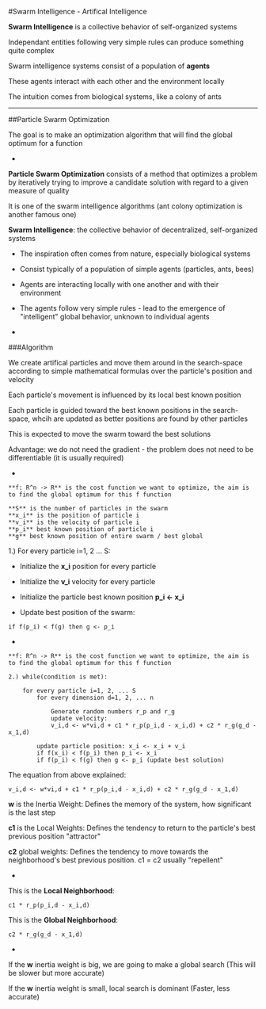 #Swarm Intelligence - Artifical Intelligence

**Swarm Intelligence** is a collective behavior of self-organized systems

Independant entities following very simple rules can produce something quite complex

Swarm intelligence systems consist of a population of **agents**

These agents interact with each other and the environment locally

The intuition comes from biological systems, like a colony of ants

***

##Particle Swarm Optimization

The goal is to make an optimization algorithm that will find the global optimum for a function

-

**Particle Swarm Optimization** consists of a method that optimizes a problem by iteratively trying to improve a candidate solution with regard to a given measure of quality

It is one of the swarm intelligence algorithms (ant colony optimization is another famous one)

**Swarm Intelligence**: the collective behavior of decentralized, self-organized systems

- The inspiration often comes from nature, especially biological systems

- Consist typically of a population of simple agents (particles, ants, bees)

- Agents are interacting locally with one another and with their environment

- The agents follow very simple rules - lead to the emergence of "intelligent" global behavior, unknown to individual agents

-

###Algorithm

We create artifical particles and move them around in the search-space according to simple mathematical formulas over the particle's position and velocity

Each particle's movement is influenced by its local best known position

Each particle is guided toward the best known positions in the search-space, whcih are updated as better positions are found by other particles

This is expected to move the swarm toward the best solutions

Advantage: we do not need the gradient - the problem does not need to be differentiable (it is usually required)

-

```
**f: R^n -> R** is the cost function we want to optimize, the aim is to find the global optimum for this f function

**S** is the number of particles in the swarm
**x_i** is the position of particle i
**v_i** is the velocity of particle i
**p_i** best known position of particle i
**g** best known position of entire swarm / best global
```

1.) For every particle i=1, 2 ... S:

- Initialize the **x_i** position for every particle

- Initialize the **v_i** velocity for every particle

- Initialize the particle best known position **p_i <- x_i**

- Update best position of the swarm:

```
if f(p_i) < f(g) then g <- p_i
```

-

```
**f: R^n -> R** is the cost function we want to optimize, the aim is to find the global optimum for this f function

2.) while(condition is met):

    for every particle i=1, 2, ... S
        for every dimension d=1, 2, ... n

            Generate random numbers r_p and r_g
            update velocity:
            v_i,d <- w*vi,d + c1 * r_p(p_i,d - x_i,d) + c2 * r_g(g_d - x_1,d)

        update particle position: x_i <- x_i + v_i
        if f(x_i) < f(p_i) then p_i <- x_i
        if f(p_i) < f(g) then g <- p_i (update best solution)
```

The equation from above explained:

```
v_i,d <- w*vi,d + c1 * r_p(p_i,d - x_i,d) + c2 * r_g(g_d - x_1,d)
```

**w** is the Inertia Weight: Defines the memory of the system, how significant is the last step

**c1** is the Local Weights: Defines the tendency to return to the particle's best previous position "attractor"

**c2** global weights: Defines the tendency to move towards the neighborhood's best previous position. c1 = c2 usually "repellent"

-

This is the **Local Neighborhood**:

```
c1 * r_p(p_i,d - x_i,d)
```

This is the **Global Neighborhood**:

```
c2 * r_g(g_d - x_1,d)
```

-

If the **w** inertia weight is big, we are going to make a global search (This will be slower but more accurate)

If the **w** inertia weight is small, local search is dominant (Faster, less accurate)